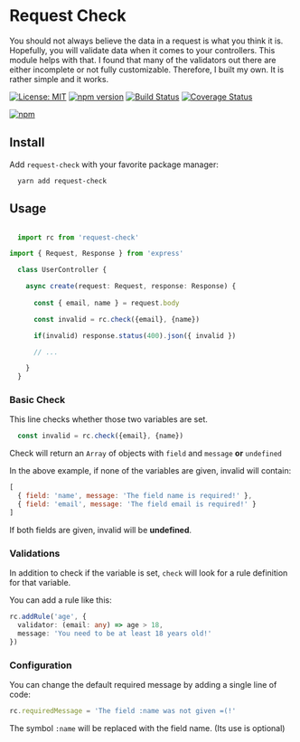 # Request Check

You should not always believe the data in a request is what you think it is. Hopefully, you will validate data when it comes to your controllers. This module helps with that. I found that many of the validators out there are either incomplete or not fully customizable. Therefore, I built my own. It is rather simple and it works.

[![License: MIT](https://img.shields.io/badge/License-MIT-blue.svg)](https://opensource.org/licenses/MIT) [![npm version](https://badge.fury.io/js/request-check.svg)](https://badge.fury.io/js/request-check) [![Build Status](https://travis-ci.org/felipezarco/request-check.svg?branch=master)](https://travis-ci.org/felipezarco/request-check) [![Coverage Status](https://coveralls.io/repos/github/felipezarco/request-check/badge.svg?branch=master)](https://coveralls.io/github/felipezarco/request-check?branch=master)

[![npm](https://nodei.co/npm/request-check.png)](https://www.npmjs.com/package/request-check)


## Install

Add `request-check` with your favorite package manager:

```
  yarn add request-check
```

## Usage

```typescript

  import rc from 'request-check'

import { Request, Response } from 'express'

  class UserController {

    async create(request: Request, response: Response) {
      
      const { email, name } = request.body

      const invalid = rc.check({email}, {name})

      if(invalid) response.status(400).json({ invalid })   

      // ...

    }
  } 

```

### Basic Check

This line checks whether those two variables are set.

```javascript
  const invalid = rc.check({email}, {name})
```

Check will return an `Array` of objects with `field` and `message` **or** `undefined` 

In the above example, if none of the variables are given, invalid will contain:

```javascript
[
  { field: 'name', message: 'The field name is required!' },
  { field: 'email', message: 'The field email is required!' }
]
```

If both fields are given, invalid will be **undefined**.

### Validations

In addition to check if the variable is set, `check` will look for a rule definition for that variable.

You can add a rule like this:

```typescript
rc.addRule('age', {
  validator: (email: any) => age > 18, 
  message: 'You need to be at least 18 years old!'
})
```


### Configuration

You can change the default required message by adding a single line of code:

```javascript
rc.requiredMessage = 'The field :name was not given =(!'
```

The symbol `:name` will be replaced with the field name. (Its use is optional)













